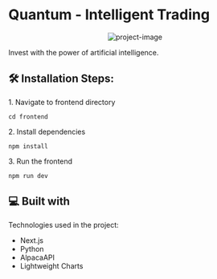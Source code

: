 <h1 align="left" id="title">Quantum - Intelligent Trading</h1>

<p align="center"><img src="https://socialify.git.ci/Shariq12345/quantum/image?language=1&amp;name=1&amp;owner=1&amp;pattern=Signal&amp;theme=Light" alt="project-image"></p>

<p id="description">Invest with the power of artificial intelligence.</p>

<h2>🛠️ Installation Steps:</h2>

<p>1. Navigate to frontend directory</p>

```
cd frontend
```

<p>2. Install dependencies</p>

```
npm install
```

<p>3. Run the frontend</p>

```
npm run dev
```

  
  
<h2>💻 Built with</h2>

Technologies used in the project:

*   Next.js
*   Python
*   AlpacaAPI
*   Lightweight Charts